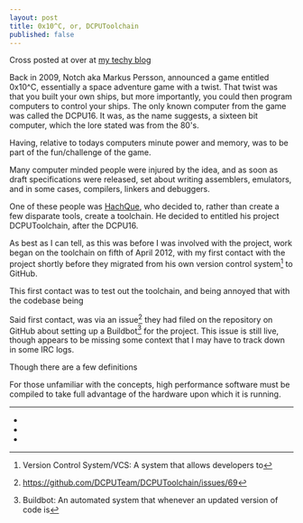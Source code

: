 ```yaml
---
layout: post
title: 0x10^C, or, DCPUToolchain
published: false
---
```


Cross posted at over at [my techy blog](http://mause.me/blog/2013/11/20/dcputoolchain.html)

Back in 2009, Notch aka Markus Persson, announced a game entitled 0x10^C, essentially a space adventure game with a twist. That twist was that you built your own ships, but more importantly, you could then program computers to control your ships. The only known computer from the game was called the DCPU16. It was, as the name suggests, a sixteen bit computer, which the lore stated was from the 80's.

Having, relative to todays computers minute power and memory, was to be part of the fun/challenge of the game.

Many computer minded people were injured by the idea, and as soon as draft specifications were released, set about writing assemblers, emulators, and in some cases, compilers, linkers and debuggers.

One of these people was [HachQue](https://github.com/hach-que), who decided to, rather than create a few disparate tools, create a toolchain. He decided to entitled his project DCPUToolchain, after the DCPU16.

As best as I can tell, as this was before I was involved with the project, work began on the toolchain on <date datetime="2012-04-05T03:20:49-07:00">fifth of April 2012</date>, with my first contact with the project shortly before they migrated from his own version control system[^2] to GitHub.

This first contact was to test out the toolchain, and being annoyed that with the codebase being

Said first contact, was via an issue[^3] they had filed on the repository on GitHub about setting up a Buildbot[^1] for the project.
This issue is still live, though appears to be missing some context that I may have to track down in some IRC logs.

Though there are a few definitions

For those unfamiliar with the concepts, high performance software must be compiled to take full advantage of the hardware upon which it is running.

---


 * [^1]: Buildbot: An automated system that whenever an updated version of code is
 * [^2]: Version Control System/VCS: A system that allows developers to
 * [^3]: https://github.com/DCPUTeam/DCPUToolchain/issues/69
